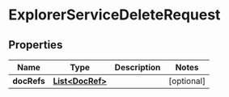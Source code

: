 # ExplorerServiceDeleteRequest

## Properties
Name | Type | Description | Notes
------------ | ------------- | ------------- | -------------
**docRefs** | [**List&lt;DocRef&gt;**](DocRef.md) |  |  [optional]
